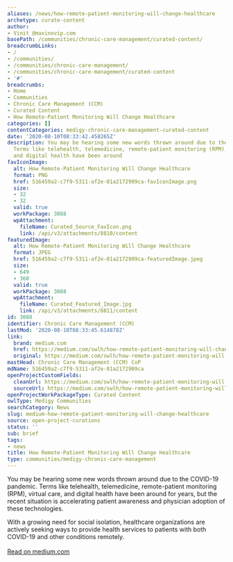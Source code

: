 ```yaml
---
aliases: /news/how-remote-patient-monitoring-will-change-healthcare
archetype: curate-content
author:
- Vinit @maxinovip.com
basePath: /communities/chronic-care-management/curated-content/
breadcrumbLinks:
- /
- /communities/
- /communities/chronic-care-management/
- /communities/chronic-care-management/curated-content
- '#'
breadcrumbs:
- Home
- Communities
- Chronic Care Management (CCM)
- Curated Content
- How Remote-Patient Monitoring Will Change Healthcare
categories: []
contentCategories: medigy-chronic-care-management-curated-content
date: '2020-08-10T08:33:42.458265Z'
description: You may be hearing some new words thrown around due to the COVID-19 pandemic.
  Terms like telehealth, telemedicine, remote-patient monitoring (RPM), virtual care,
  and digital health have been around
favIconImage:
  alt: How Remote-Patient Monitoring Will Change Healthcare
  format: PNG
  href: 516459a2-c7f9-5311-af2e-01a2172909ca-favIconImage.png
  size:
  - 32
  - 32
  valid: true
  workPackage: 3088
  wpAttachment:
    fileName: Curated_Source_FavIcon.png
    link: /api/v3/attachments/8810/content
featuredImage:
  alt: How Remote-Patient Monitoring Will Change Healthcare
  format: JPEG
  href: 516459a2-c7f9-5311-af2e-01a2172909ca-featuredImage.jpeg
  size:
  - 649
  - 360
  valid: true
  workPackage: 3088
  wpAttachment:
    fileName: Curated_Featured_Image.jpg
    link: /api/v3/attachments/8811/content
id: 3088
identifier: Chronic Care Management (CCM)
lastMod: '2020-08-10T08:33:45.614878Z'
link:
  brand: medium.com
  href: https://medium.com/swlh/how-remote-patient-monitoring-will-change-healthcare-b3d7670f3a35
  original: https://medium.com/swlh/how-remote-patient-monitoring-will-change-healthcare-b3d7670f3a35
mastHead: Chronic Care Management (CCM) CoP
mdName: 516459a2-c7f9-5311-af2e-01a2172909ca
openProjectCustomFields:
  cleanUrl: https://medium.com/swlh/how-remote-patient-monitoring-will-change-healthcare-b3d7670f3a35
  sourceUrl: https://medium.com/swlh/how-remote-patient-monitoring-will-change-healthcare-b3d7670f3a35
openProjectWorkPackageType: Curated Content
owlType: Medigy Communities
searchCategory: News
slug: medium-how-remote-patient-monitoring-will-change-healthcare
source: open-project-curations
status: ''
sub: brief
tags:
- news
title: How Remote-Patient Monitoring Will Change Healthcare
type: communities/medigy-chronic-care-management
---
```


<p>You may be hearing some new words thrown around due to the COVID-19 pandemic. Terms like telehealth, telemedicine, remote-patient monitoring (RPM), virtual care, and digital health have been around for years, but the recent situation is accelerating patient awareness and physician adoption of these technologies.&nbsp;</p><p>With a growing need for social isolation, healthcare organizations are actively seeking ways to provide health services to patients with both COVID-19 and other conditions remotely.<br><br><a href="https://medium.com/swlh/how-remote-patient-monitoring-will-change-healthcare-b3d7670f3a35">Read on medium.com</a></p>